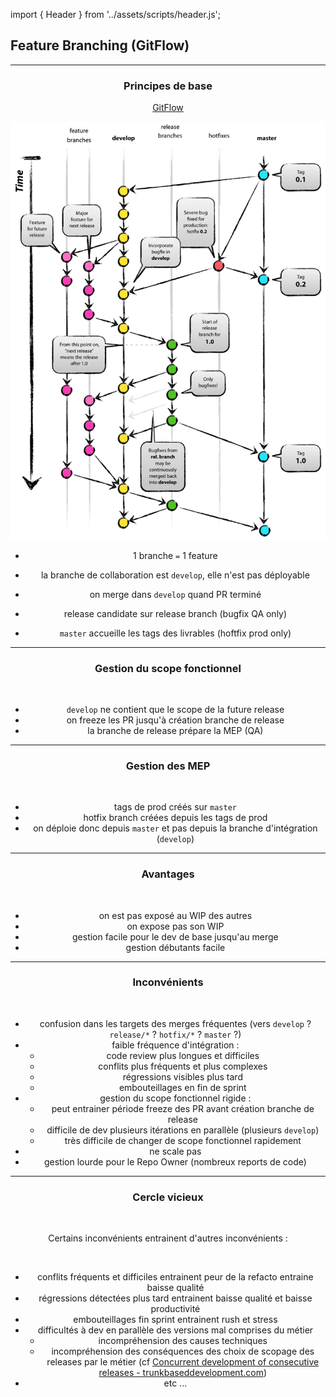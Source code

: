 import { Header } from '../assets/scripts/header.js';

<!-- sectionTitle: Feature Branching (GitFlow) -->

## Feature Branching (GitFlow)

---

<Header title="Intégration Continue" section="Feature Branching (GitFlow)" />

### Principes de base

[GitFlow](https://nvie.com/posts/a-successful-git-branching-model/)

<div class="wrap">
  <div class="card-50 bg-white">
    <img src="../assets/images/gitflow.png" alt="GitFlow" class="img-33"></img>
    <div class="flex-content">
      <ul class="flexblock specs">
        <li><p>1 branche <code>=</code> 1 feature</p></li>
        <li><p>la branche de collaboration est <code>develop</code>, elle n'est pas déployable</p></li>
        <li><p>on merge dans <code>develop</code> quand PR terminé</p></li>
        <li><p>release candidate sur release branch (bugfix QA only)</p></li>
        <li><p><code>master</code> accueille les tags des livrables (hoftfix prod only)</p></li>
      </ul>
    </div>
  </div>
</div>

---

<Header title="Intégration Continue" section="Feature Branching (GitFlow)" />

### Gestion du scope fonctionnel

<br/>

- `develop` ne contient que le scope de la future release
- on freeze les PR jusqu'à création branche de release
- la branche de release prépare la MEP (QA)

---

<Header title="Intégration Continue" section="Feature Branching (GitFlow)" />

### Gestion des MEP

<br/>

- tags de prod créés sur `master`
- hotfix branch créées depuis les tags de prod
- on déploie donc depuis `master` et pas depuis la branche d'intégration (`develop`)

---

<Header title="Intégration Continue" section="Feature Branching (GitFlow)" />

### Avantages

<br/>

- on est pas exposé au WIP des autres
- on expose pas son WIP
- gestion facile pour le dev de base jusqu'au merge
- gestion débutants facile

---

<Header title="Intégration Continue" section="Feature Branching (GitFlow)" />

### Inconvénients

<br/>

- confusion dans les targets des merges fréquentes
(vers `develop` ? `release/*` ? `hotfix/*` ? `master` ?)
- faible fréquence d'intégration :
  - code review plus longues et difficiles
  - conflits plus fréquents et plus complexes
  - régressions visibles plus tard
  - embouteillages en fin de sprint
- gestion du scope fonctionnel rigide :
  - peut entrainer période freeze des PR avant création branche de release
  - difficile de dev plusieurs itérations en parallèle (plusieurs `develop`)
  - très difficile de changer de scope fonctionnel rapidement
- ne scale pas
- gestion lourde pour le Repo Owner (nombreux reports de code)

---

<Header title="Intégration Continue" section="Feature Branching (GitFlow)" />

### Cercle vicieux

<br/>

Certains inconvénients entrainent d'autres inconvénients :

<br/>

- conflits fréquents et difficiles entrainent peur de la refacto entraine baisse qualité
- régressions détectées plus tard entrainent baisse qualité et baisse productivité
- embouteillages fin sprint entrainent rush et stress
- difficultés à dev en parallèle des versions mal comprises du métier
  - incompréhension des causes techniques
  - incompréhension des conséquences des choix de scopage des releases par le métier
  (cf [Concurrent development of consecutive releases - trunkbaseddevelopment.com](https://trunkbaseddevelopment.com/concurrent-development-of-consecutive-releases/))
- etc ...
